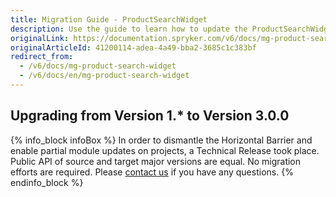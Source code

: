 ```yaml
---
title: Migration Guide - ProductSearchWidget
description: Use the guide to learn how to update the ProductSearchWidget module.
originalLink: https://documentation.spryker.com/v6/docs/mg-product-search-widget
originalArticleId: 41200114-adea-4a49-bba2-3685c1c383bf
redirect_from:
  - /v6/docs/mg-product-search-widget
  - /v6/docs/en/mg-product-search-widget
---
```


## Upgrading from Version 1.* to Version 3.0.0

{% info_block infoBox %}
In order to dismantle the Horizontal Barrier and enable partial module updates on projects, a Technical Release took place. Public API of source and target major versions are equal. No migration efforts are required. Please [contact us](https://spryker.com/en/support/) if you have any questions.
{% endinfo_block %}
